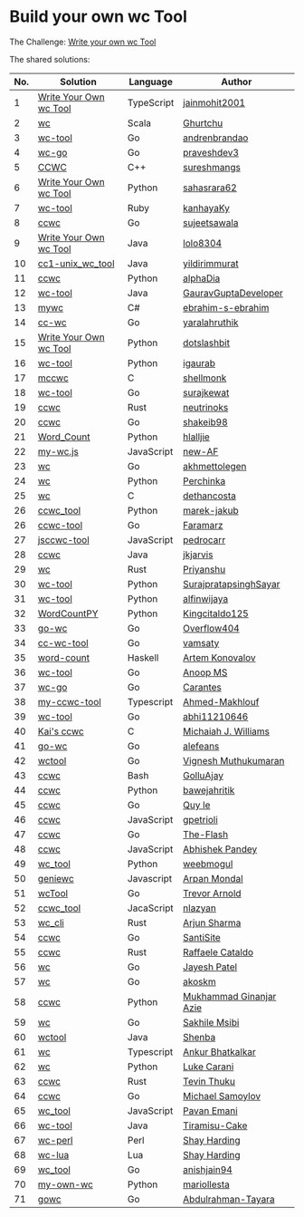 # Build your own wc Tool

The Challenge: [Write your own wc Tool](https://codingchallenges.fyi/challenges/challenge-wc)

The shared solutions:

| No. | Solution | Language | Author |
|----|----------|----------|--------|
| 1 | [Write Your Own wc Tool](https://github.com/jainmohit2001/coding-challenges/tree/master/src/1) | TypeScript | [jainmohit2001](https://github.com/jainmohit2001/) |
| 2 | [wc](https://github.com/Ghurtchu/wc) | Scala | [Ghurtchu](https://github.com/Ghurtchu/wc) |
| 3 | [wc-tool](https://github.com/andrenbrandao/wc-tool) | Go | [andrenbrandao](https://github.com/andrenbrandao) |
| 4 | [wc-go](https://github.com/praveshdev3/wc-go) | Go | [praveshdev3](https://github.com/praveshdev3/) |
| 5 | [CCWC](https://github.com/sureshmangs/Build-Your-Own-X/tree/main/ccwc/C%2B%2B) | C++ | [sureshmangs](https://github.com/sureshmangs) |
| 6 | [Write Your Own wc Tool](https://github.com/sahasrara62/codingchallenges.fyi/tree/main/word_count) | Python | [sahasrara62](https://github.com/sahasrara62/) |
| 7 | [wc-tool](https://github.com/kanhayaKy/wc-tool) | Ruby | [kanhayaKy](https://github.com/kanhayaKy) |
| 8 | [ccwc](https://github.com/sujeetsawala/ccwc) | Go | [sujeetsawala](https://github.com/sujeetsawala) |
| 9 | [Write Your Own wc Tool](https://github.com/lolo8304/coding-challenge/tree/main/no-1) | Java | [lolo8304 ](https://github.com/lolo8304) |
| 10 | [cc1-unix_wc_tool](https://github.com/yildirimmurat/cc1-unix_wc_tool) | Java | [yildirimmurat](https://github.com/yildirimmurat) |
| 11 | [ccwc](https://github.com/alphaDia/ccwc) | Python | [alphaDia](https://github.com/alphaDia/) |
| 12 | [wc-tool](https://github.com/GauravGuptaDeveloper/Coding-Challenges/tree/wc-tool/wc-tool) | Java | [GauravGuptaDeveloper](https://github.com/GauravGuptaDeveloper) |
| 13 | [mywc](https://github.com/ebrahim-s-ebrahim/mywc) | C# | [ebrahim-s-ebrahim](https://github.com/ebrahim-s-ebrahim) |
| 14 | [cc-wc](https://github.com/yaralahruthik/cc-wc) | Go | [yaralahruthik](https://github.com/yaralahruthik) |
| 15 | [Write Your Own wc Tool](https://github.com/dotslashbit/coding-challenges/tree/main/write_your_own_wc_tool) | Python | [dotslashbit](https://github.com/dotslashbit) |
| 16 | [wc-tool](https://github.com/igaurab/cc/tree/main/wc-tool) | Python | [igaurab](https://github.com/igaurab) |
| 17 | [mccwc](https://github.com/shellmonk/mccwc) | C | [shellmonk](https://github.com/shellmonk) |
| 18 | [wc-tool](https://github.com/surajkewat/wc-tool) | Go | [surajkewat](https://github.com/surajkewat) |
| 19 | [ccwc](https://github.com/neutrinoks/CodingChallenge/tree/main/ccwc) | Rust | [neutrinoks](https://github.com/neutrinoks) |
| 20 | [ccwc](https://github.com/shakeib98/ccwc) | Go | [shakeib98](https://github.com/shakeib98) |
| 21 | [Word_Count](https://github.com/hlalljie/Word_Count) | Python | [hlalljie](https://github.com/hlalljie) |
| 22 | [my-wc.js](https://github.com/new-AF/my-wc.js) | JavaScript | [new-AF](https://github.com/new-AF) |
| 23 | [wc](https://github.com/akhmettolegen/wc) | Go | [akhmettolegen](https://github.com/akhmettolegen) |
| 24 | [wc](https://github.com/Perchinka/WC-coding-challenges) | Python | [Perchinka](https://github.com/Perchinka) |
| 25 | [wc](https://github.com/dethancosta/ccwc) | C | [dethancosta](https://github.com/dethancosta) |
| 26 | [ccwc_tool](https://github.com/marek-jakub/ccwc_tool) | Python | [marek-jakub](https://github.com/marek-jakub) |
| 26 | [ccwc-tool](https://github.com/faramarzaf/ccwc-tool) | Go | [Faramarz](https://github.com/faramarzaf) |
| 27 | [jsccwc-tool](https://github.com/pedrocarr/jsccwc-tool) | JavaScript | [pedrocarr](https://github.com/pedrocarr) |
| 28 | [ccwc](https://github.com/jkjarvis/John_crickett_coding_challenges/tree/main/challenge_1_wc) | Java | [jkjarvis](https://github.com/jkjarvis) |
| 29 | [wc](https://github.com/indierusty/wc) | Rust | [Priyanshu](https://github.com/indierusty) |
| 30 | [wc-tool](https://github.com/SurajpratapsinghSayar/wc-tool) | Python | [SurajpratapsinghSayar](https://github.com/SurajpratapsinghSayar) |
| 31 | [wc-tool](https://github.com/alfinwijaya/wc-tool) | Python | [alfinwijaya](https://github.com/alfinwijaya) |
| 32 | [WordCountPY](https://github.com/Kingcitaldo125/WordCountPY) | Python | [Kingcitaldo125](https://github.com/Kingcitaldo125) |
| 33 | [go-wc](https://github.com/Overflow404/go-wc) | Go | [Overflow404](https://github.com/Overflow404) |
| 34 | [cc-wc-tool](https://github.com/vamsaty/cc-wc-tool) | Go | [vamsaty](https://github.com/vamsaty) |
| 35 | [word-count](https://github.com/izebit/coding-challenges/tree/master/1-word-count) | Haskell | [Artem Konovalov](https://github.com/izebit) |
| 36 | [wc-tool](https://gitlab.com/coderanoopms/wc-tool) | Go | [Anoop MS](https://gitlab.com/coderanoopms) |
| 37 | [wc-go](https://github.com/carantes/wc-go) | Go | [Carantes](https://github.com/carantes) |
| 38 | [my-ccwc-tool](https://github.com/ahmed22362/weekly-coding-challenges/tree/main/01_Build_your_own_wc) | Typescript | [Ahmed-Makhlouf](https://github.com/ahmed22362) |
| 39 | [wc-tool](https://github.com/abhi11210646/wc-tool) | Go | [abhi11210646](https://github.com/abhi11210646) |
| 40 | [Kai's ccwc](https://github.com/CaiCanCode/ccwc) | C | [Michaiah J. Williams](https://github.com/CaiCanCode) |
| 41 | [go-wc](https://github.com/alefeans/go-wc) | Go | [alefeans](https://github.com/alefeans) |
| 42 | [wctool](https://github.com/vigneshm243/CodingChallenges/tree/main/wctool) | Go | [Vignesh Muthukumaran](https://github.com/vigneshm243)
| 43 | [ccwc](https://github.com/GolluAjay/codeChallenges/tree/main/write_your_own_wc_tool) | Bash | [GolluAjay](https://github.com/GolluAjay) |
| 44 | [ccwc](https://github.com/bawejahritik/cli---word-count-tool) | Python | [bawejahritik](https://github.com/bawejahritik) |
| 45 | [ccwc](https://github.com/elq81hc/coding-challenges/tree/master/wc_tool) | Go | [Quy le](https://github.com/elq81hc) |
| 46 | [ccwc](https://github.com/gpetrioli/coding-challenges/tree/main/challenge-1-wc-command) | JavaScript | [gpetrioli](https://github.com/gpetrioli) |
| 47 | [ccwc](https://github.com/The-Flash/ccwc) | Go | [The-Flash](https://github.com/The-Flash) |
| 48 | [ccwc](https://github.com/abhie16/wc-cmnd-clone) | JavaScript | [Abhishek Pandey](https://github.com/abhie16) |
| 49 | [wc_tool](https://github.com/WeebMogul/Coding-Challenges-solutions/tree/main/Challenge%201%20-%20wc%20tool) | Python | [weebmogul](https://github.com/WeebMogul) |
| 50 | [geniewc](https://github.com/arp99/Geniewc) | Javascript | [Arpan Mondal](https://github.com/arp99) |
| 51 | [wcTool](https://github.com/tlarnold10/coding-challenges/tree/main/wcTool) | Go | [Trevor Arnold](https://github.com/tlarnold10) |
| 52 | [ccwc_tool](https://github.com/nlazyan/coding-challenges/tree/main/01_ccwc_tool) | JacaScript | [nlazyan](https://github.com/nlazyan) | 
| 53 | [wc_cli](https://github.com/arjunsharma-dev1/wc_cli) | Rust | [Arjun Sharma](https://github.com/arjunsharma-dev1) |
| 54 | [ccwc](https://github.com/SantiSite/ccwc) | Go | [SantiSite](https://github.com/SantiSite) |
| 55 | [ccwc](https://github.com/farmeroy/coding-challenges-rust/tree/master/ccww)| Rust       | [Raffaele Cataldo](https://github.com/farmeroy) |
| 56 | [wc](https://github.com/codeghoul/coding-challenges/tree/main/01_wc) | Go | [Jayesh Patel](https://github.com/codeghoul) |
| 57 | [wc](https://github.com/akoskm/ccwc) | Go | [akoskm](https://github.com/akoskm) |
| 58 | [ccwc](https://github.com/azie-ginanjar/ccwc) | Python | [Mukhammad Ginanjar Azie](https://github.com/azie-ginanjar) |
| 59 | [wc](https://github.com/Sakhile-Msibi/Coding-Challenges/tree/main/WC-Tool) | Go | [Sakhile Msibi](https://github.com/Sakhile-Msibi) |
| 60 | [wctool](https://github.com/shenba1712/wctool) | Java | [Shenba](https://github.com/shenba1712) |
| 61 | [wc](https://github.com/ankur26/codingchallenges-solutions/tree/main/ccwc) | Typescript | [Ankur Bhatkalkar](https://github.com/ankur26) |
| 62 | [wc](https://github.com/lwcarani/py-wc) | Python | [Luke Carani](https://github.com/lwcarani) |
| 63 | [ccwc](https://github.com/Tevinthuku/coding_challenges_fyi/tree/main/ccwc) | Rust | [Tevin Thuku](https://github.com/Tevinthuku) |
| 64 | [ccwc](https://github.com/msamoylov/ccwc-go) | Go | [Michael Samoylov](https://github.com/msamoylov) |
| 65 | [wc_tool](https://github.com/p1kalys/Coding_Challenges_by_John_Crickett/tree/main/wc_tool) | JavaScript | [Pavan Emani](https://github.com/p1kalys) |
| 66 | [wc-tool](https://github.com/Tiramisu-Cake/Coding-Challenges/tree/main/ccwc) | Java | [Tiramisu-Cake](https://github.com/Tiramisu-Cake) |
| 67 | [wc-perl](https://github.com/kellewic/coding-challenges/blob/main/001-wc/wc.pl) | Perl | [Shay Harding](https://github.com/kellewic) |
| 68 | [wc-lua](https://github.com/kellewic/coding-challenges/blob/main/001-wc/wc.lua) | Lua | [Shay Harding](https://github.com/kellewic) |
| 69 | [wc_tool](https://github.com/anishjain94/wc_tool) | Go | [anishjain94](https://github.com/anishjain94) |
| 70 | [my-own-wc](https://github.com/mariollesta/my-own-wc) | Python | [mariollesta](https://github.com/mariollesta) |
| 71 | [gowc](https://github.com/Abdulrahman-Tayara/gowc) | Go | [Abdulrahman-Tayara](https://github.com/Abdulrahman-Tayara) |
